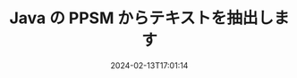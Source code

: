 ---
############################# Static ############################
layout: "auto-gen-parser"
date: 2024-02-13T17:01:14
draft: false
otherformats: 

############################# Head ############################
head_title: "Java の PPSM からテキストを抽出"
head_description: "Java のドキュメント ファイルからテキストをすばやく抽出します。"

############################# Header ############################
title: "Java の PPSM からテキストを抽出します"
description: "数行の Java コードを使用して、PPSM からテキストを抽出します。"
bg_image: "https://cms.admin.containerize.com/templates/aspose/App_Themes/V3/images/bg/header1.png"
bg_overlay: false
button:
    enable: true
    icon: "fas fa-arrow-down"
    label: "無料トライアルをダウンロード"
    link: "https://downloads.groupdocs.com/parser/java"

############################# SubMenu ############################
submenu:
    enable: true

    left:
        img_alt: "GroupDocs.Parser for Java"
        image: "https://cms.admin.containerize.com/templates/groupdocs/images/product-logos/90x90-noborder/groupdocs-parser-java.png"
        product: "GroupDocs.Parser"
        platform: "Java"

    middle:
        button:

            # button loop
            - link: "https://apireference.groupdocs.com/parser/java"
              text: "APIリファレンス"

            # button loop
            - link: "https://github.com/groupdocs-parser"
              text: "コード例"

            # button loop
            - link: "https://products.groupdocs.app/parser/family"
              text: "ライブデモ"

            # button loop
            - link: "https://purchase.groupdocs.com/pricing/parser/java"
              text: "価格設定"

    right:
        link_download: "https://downloads.groupdocs.com/parser"
        link_learn: "https://docs.groupdocs.com/parser/java"
        link_buy: "https://purchase.groupdocs.com"

############################# About ############################
about:
    enable: true
    title: "PPSM ファイル Java API からテキストを抽出するにはどうすればよいですか?"
    content: |
        [GroupDocs.Parser for Java](/ja/parser/java/) は、テキスト、画像、メタデータ抽出 API であり、50 を超える一般的なドキュメント タイプをサポートし、生​​の構造化および書式設定されたテキストを解析する機能を備えたビジネス アプリケーションの構築を支援します。また、事前定義されたテンプレートを使用したドキュメントの解析もサポートしており、請求書やその他の一般的なドキュメントから複雑なデータを迅速かつ正確に抽出できます。 GroupDocs.Parser for Java を使用すると、Word 処理ドキュメント、Excel スプレッドシート、PowerPoint プレゼンテーション、OneNote、PDF ファイル、ZIP アーカイブを含む、すべての一般的な形式のパスワードで保護されたファイルからテキストとメタデータを抽出できます。
        
        GroupDocs.Parser API は、ファイル テキスト抽出機能を必要とする企業ソリューションに最適です。これらの API は、Java runtime: J2SE 6.0 and above を含むすべての主要なオペレーティング システムおよびプラットフォームで十分にサポートされています。

############################# Steps ############################
steps:
    enable: true
    title_left: "Java の PPSM からテキストを抽出します"
    content_left: |
        [GroupDocs.Parser for Java](/ja/parser/java/) を使用すると、Java 開発者は、いくつかの簡単な手順を実装することで、PPSM ファイルからテキストを簡単に抽出できます。
        
        * 最初のドキュメントの [Parser](https://reference.groupdocs.com/java/parser/com.groupdocs.parser/Parser) オブジェクトをインスタンス化します。
        * [getText](https://reference.groupdocs.com/parser/java/com.groupdocs.parser/parser/#getText--) メソッドを呼び出し、を取得します。[TextReader](https://reference.groupdocs.com/java/parser/com.groupdocs.parser.data/TextReader) オブジェクト;
        * リーダーが *null* ではないかどうかを確認します (ドキュメントのテキスト抽出がサポートされています)。
        * リーダーからのテキストを読みます。

    title_right: "テキスト抽出の詳細については、こちらをご覧ください。"
    content_right: |
        * <a href="https://docs.groupdocs.com/parser/java/extract-text-in-accurate-mode/">Accurate モードでテキストを抽出する方法</a>
        * <a href="https://docs.groupdocs.com/parser/java/extract-text-in-raw-mode/">Raw モードでテキストを抽出する方法</a>
 
    code: |
     {{% parser/additional-styles %}}
     {{< parser/code-parser title="Java サンプルコードを使用して PPSM ファイルからテキストを抽出する方法">}}

        ```java    
        // GroupDocs.Parser API を使用して PPSM ファイルからテキストを抽出します
        // Parserクラスのインスタンスを作成する
        try (Parser parser = new Parser(filePath)) {
            // テキストをリーダーに抽出する
            try (TextReader reader = parser.getText()) {
                // ドキュメントからテキストを印刷する
                // テキスト抽出がサポートされていない場合、リーダーは null になります
                System.out.println(reader == null ? "テキスト抽出はサポートされていません" : reader.readToEnd());
            }
        }
        ```
     {{< /parser/code-parser >}}

############################# More ############################
more:
    enable: true
    title_left: "システム要求"
    content_left: |
        GroupDocs.Parser for Java API は、すべての主要なプラットフォームとオペレーティング システムでサポートされています。以下のコードを実行する前に、次の前提条件がシステムにインストールされていることを確認してください。
        
        * オペレーティング システム: Microsoft Windows、Linux、MacOS
        * 開発環境: NetBeans, Intellij IDEA, Eclipse, etc.
        * フレームワーク
        * GroupDocs.Parser for Java の最新バージョンを [Maven](https://repository.groupdocs.com/webapp/#/artifacts/browse/tree/General/repo/com/groupdocs/groupdocs-parser) からダウンロードします

    title_right: "GroupDocs.Parser for Java を使用する理由"
    content_right: |
        * サポートされているドキュメントからのプレーン テキスト抽出のサポート    
        * ユーザー定義のテンプレートを使用したドキュメントの解析    
        * 構造化テキスト抽出を完全にサポート    
        * キーワードおよび正規表現によるテキスト検索    
        * 書式設定されたテキスト、メタデータ、画像、コンテナ、添付ファイルを抽出します    
        * サポートされている一部のドキュメント形式の目次を抽出します    
        * PDF ドキュメントからのフォーム データを解析する    
        * ドキュメントからハイパーリンクを抽出する   

############################# Demos ############################
demos:
    enable: true
    title: "ライブデモ - PPSM オンラインからテキストを抽出"
    content: |
       [GroupDocs.Parser ライブ デモ](https://products.groupdocs.app/parser/text/ppsm) Web サイトにアクセスして、今すぐ PPSM ファイルからテキストを抽出します。
       ライブデモには次のようなメリットがあります。
        
############################# About Formats ############################
about_formats:
    enable: true

############################# More Formats ############################
more_formats:
    enable: true
    title: "他のドキュメント形式からテキストを抽出する"
    content: |
        Java ファイル形式と画像のドキュメント解析とテキスト抽出 API。以下に示すように、いくつかの一般的なファイル形式のデータを抽出します。

############################# Back to top ###############################
back_to_top:
    enable: true
---